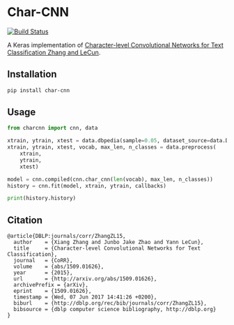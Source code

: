 # Char-CNN

[![Build Status](https://travis-ci.org/purzelrakete/char-cnn.png?branch=master)](https://travis-ci.org/purzelrakete/char-cnn)

A Keras implementation of [Character-level Convolutional Networks for Text Classification Zhang and LeCun](https://arxiv.org/abs/1509.01626).


## Installation

```bash
pip install char-cnn
```

## Usage

```python
from charcnn import cnn, data

xtrain, ytrain, xtest = data.dbpedia(sample=0.05, dataset_source=data.DATA_GITHUB_URL)
xtrain, ytrain, xtest, vocab, max_len, n_classes = data.preprocess(
    xtrain,
    ytrain,
    xtest)

model = cnn.compiled(cnn.char_cnn(len(vocab), max_len, n_classes))
history = cnn.fit(model, xtrain, ytrain, callbacks)

print(history.history)
```

## Citation

```citation
@article{DBLP:journals/corr/ZhangZL15,
  author    = {Xiang Zhang and Junbo Jake Zhao and Yann LeCun},
  title     = {Character-level Convolutional Networks for Text Classification},
  journal   = {CoRR},
  volume    = {abs/1509.01626},
  year      = {2015},
  url       = {http://arxiv.org/abs/1509.01626},
  archivePrefix = {arXiv},
  eprint    = {1509.01626},
  timestamp = {Wed, 07 Jun 2017 14:41:26 +0200},
  biburl    = {http://dblp.org/rec/bib/journals/corr/ZhangZL15},
  bibsource = {dblp computer science bibliography, http://dblp.org}
}
```
